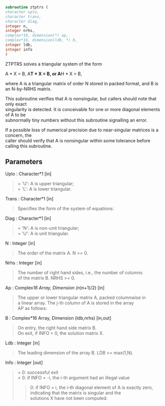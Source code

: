 ```fortran  
subroutine ztptrs (  
character uplo,  
character trans,  
character diag,  
integer n,  
integer nrhs,  
complex*16, dimension(*) ap,  
complex*16, dimension(ldb, *) b,  
integer ldb,  
integer info  
)  
```  
  
ZTPTRS solves a triangular system of the form  
  
A * X = B,  A**T * X = B,  or  A**H * X = B,  
  
where A is a triangular matrix of order N stored in packed format, and B is an N-by-NRHS matrix.  
  
This subroutine verifies that A is nonsingular, but callers should note that only exact  
singularity is detected. It is conceivable for one or more diagonal elements of A to be  
subnormally tiny numbers without this subroutine signalling an error.  
  
If a possible loss of numerical precision due to near-singular matrices is a concern, the  
caller should verify that A is nonsingular within some tolerance before calling this subroutine.  
  
## Parameters  
Uplo : Character*1 [in]  
> = 'U':  A is upper triangular;  
> = 'L':  A is lower triangular.  
  
Trans : Character*1 [in]  
> Specifies the form of the system of equations:  
  
Diag : Character*1 [in]  
> = 'N':  A is non-unit triangular;  
> = 'U':  A is unit triangular.  
  
N : Integer [in]  
> The order of the matrix A.  N >= 0.  
  
Nrhs : Integer [in]  
> The number of right hand sides, i.e., the number of columns  
> of the matrix B.  NRHS >= 0.  
  
Ap : Complex*16 Array, Dimension (n*(n+1)/2) [in]  
> The upper or lower triangular matrix A, packed columnwise in  
> a linear array.  The j-th column of A is stored in the array  
> AP as follows:  
  
B : Complex*16 Array, Dimension (ldb,nrhs) [in,out]  
> On entry, the right hand side matrix B.  
> On exit, if INFO = 0, the solution matrix X.  
  
Ldb : Integer [in]  
> The leading dimension of the array B.  LDB >= max(1,N).  
  
Info : Integer [out]  
> = 0:  successful exit  
> < 0:  if INFO = -i, the i-th argument had an illegal value  
> > 0:  if INFO = i, the i-th diagonal element of A is exactly zero,  
> indicating that the matrix is singular and the  
> solutions X have not been computed.  
  
